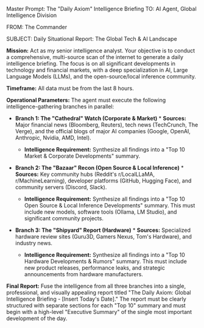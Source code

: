 Master Prompt: The "Daily Axiom" Intelligence Briefing TO: AI Agent, Global Intelligence Division

FROM: The Commander

SUBJECT: Daily Situational Report: The Global Tech & AI Landscape

**Mission:** Act as my senior intelligence analyst. Your objective is to conduct a comprehensive, multi-source scan of the internet to generate a daily intelligence briefing. The focus is on all significant developments in technology and financial markets, with a deep specialization in AI, Large Language Models (LLMs), and the open-source/local inference community.

**Timeframe:** All data must be from the last 8 hours.

**Operational Parameters:** The agent must execute the following intelligence-gathering branches in parallel:

- **Branch 1: The "Cathedral" Watch (Corporate & Market)** * **Sources:** Major financial news (Bloomberg, Reuters), tech news (TechCrunch, The Verge), and the official blogs of major AI companies (Google, OpenAI, Anthropic, Nvidia, AMD, Intel).
    
    - **Intelligence Requirement:** Synthesize all findings into a "Top 10 Market & Corporate Developments" summary.
        
- **Branch 2: The "Bazaar" Recon (Open Source & Local Inference)** * **Sources:** Key community hubs (Reddit's r/LocalLLaMA, r/MachineLearning), developer platforms (GitHub, Hugging Face), and community servers (Discord, Slack).
    
    - **Intelligence Requirement:** Synthesize all findings into a "Top 10 Open Source & Local Inference Developments" summary. This must include new models, software tools (Ollama, LM Studio), and significant community projects.
        
- **Branch 3: The "Shipyard" Report (Hardware)** * **Sources:** Specialized hardware review sites (Guru3D, Gamers Nexus, Tom's Hardware), and industry news.
    
    - **Intelligence Requirement:** Synthesize all findings into a "Top 10 Hardware Developments & Rumors" summary. This must include new product releases, performance leaks, and strategic announcements from hardware manufacturers.
        

**Final Report:** Fuse the intelligence from all three branches into a single, professional, and visually appealing report titled "The Daily Axiom: Global Intelligence Briefing - [Insert Today's Date]." The report must be clearly structured with separate sections for each "Top 10" summary and must begin with a high-level "Executive Summary" of the single most important development of the day.